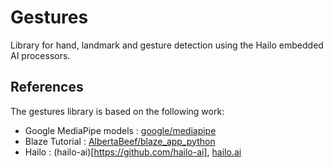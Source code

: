 Gestures
=
Library for hand, landmark and gesture detection using the Hailo embedded AI processors.

References
-

The gestures library is based on the following work:

- Google MediaPipe models : [google/mediapipe](https://github.com/google/mediapipe/blob/master/docs/solutions/models.md)
- Blaze Tutorial : [AlbertaBeef/blaze_app_python](https://github.com/AlbertaBeef/blaze_app_python)
- Hailo : (hailo-ai)[https://github.com/hailo-ai], [hailo.ai](https://hailo.ai)
